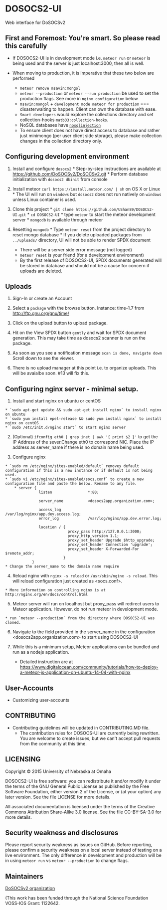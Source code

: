 # DOSOCS2-UI
Web interface for DoSOCSv2

## First and Foremost: You're smart. So please read this carefully

  * If DOSOCS2-UI is in development mode i.e. `meteor run` or `meteor` is being used and the server is just localhost:3000, then all is well.

  * When moving to production, it is imperative that these two below are performed

    * `meteor remove msavin:mongol`
    * `meteor --production` or `meteor --run production` be used to set the production flags. See more in `nginx configuration` below
    * `msavin:mongol` + `development mode meteor for production` === disasterwaiting to happen. Client can own the database with ease.
    * `Smart developers` would explore the collections directory and set collection-hooks `matb33:collection-hooks`.
    * NoSQL databases have    [`nosqlinjection`](https://www.owasp.org/index.php/Testing_for_NoSQL_injection)
    * To ensure client does not have direct access to database and rather just minimongo (per user client side storage), please make collection changes in the collection directory only.

## Configuring development environment

  1. Install and configure `dosocs2`
    * Step-by-step instructions are available at https://github.com/DoSOCSv2/DoSOCSv2.git
    * Perform database initialization with `dosocs2 dbinit` from console

  2. Install meteor `curl https://install.meteor.com/ | sh` on OS X or Linux
    * The UI will run on `windows` but `dosocs2` does not run natively on `windows` unless Linux container is used.

  3. Clone this project
    * `git clone https://github.com/UShan89/DOSOCS2-UI.git`
    * `cd DOSOCS2-UI`
    * type `meteor` to start the meteor development server
    * `mongodb` is available through meteor

  4. Resetting `mongodb`
    * Type `meteor reset` from the project directory to reset mongo database
    * If you delete uploaded packages from `../uploads/` directory, UI will not be able to render SPDX document
      * There will be a server side error message (not logged)
      * `meteor reset` is your friend (for a development environment)
      * By the first release of DOSOCS2-UI, SPDX documents generated will be stored in database and should not be a cause for concern if uploads are deleted.

## Uploads

  1. Sign-In or create an Account

  2. Select a `package` with the browse button. Instance: time-1.7 from http://ftp.gnu.org/gnu/time/

  3. Click on the upload button to upload package.

  4. Hit on the View SPDX button `gently` and wait for SPDX document generation. This may take time as dosocs2 scanner is run on the package.

  5. As soon as you see a notification message `scan is done, navigate down` Scroll down to see the viewer.

  6. There is no upload manager at this point i.e. to organize uploads. This will be avaialbe soon. #13 will fix this.


## Configuring nginx server - minimal setup.

  1. Install and start nginx on ubuntu or centOS

    * `sudo apt-get update && sudo apt-get install nginx` to install nginx on ubuntu
    * `sudo yum install epel-release && sudo yum install nginx` to install nginx on centOS
    * `sudo /etc/init.d/nginx start` to start nginx server

  2. (Optional) `ifconfig eth0 | grep inet | awk '{ print $2 }'` to get the IP Address of the sever.Change eth0 to correspond NIC. Place the IP address as server_name if there is no domain name being used.

  3. Configure nginx

    * `sudo rm /etc/nginx/sites-enabled/default` removes default configuration if this is a new instance or if default is not being used.
    * `sudo vi /etc/nginx/sites-enabled/socs.conf` to create a new configuration file and paste the below. Rename to any file.
    	* server {
                   listen                *:80;

                   server_name           <dosocs2app.organization.com>;

                   access_log            /var/log/nginx/app.dev.access.log;
                   error_log             /var/log/nginx/app.dev.error.log;

                   location / {
                                proxy_pass http://127.0.0.1:3000;
                                proxy_http_version 1.1;
                                proxy_set_header Upgrade $http_upgrade;
                                proxy_set_header Connection 'upgrade';
                                proxy_set_header X-Forwarded-For $remote_addr;
                              }
                }
    * Change the server_name to the domain name require

  4. Reload nginx with `nginx -s reload` or `/usr/sbin/nginx -s reload`. This will reload configuration just created as <socs.conf>.

    * More information on controlling nginx is at http://nginx.org/en/docs/control.html

  5. Meteor server will run on localhost but proxy_pass will redirect users to Meteor application. However, do not run meteor in development mode.

    * run `meteor --production` from the directory where DOSOCS2-UI was cloned.

  6. Navigate to the field provided in the server_name in the configuration <dosocs2app.organization.com> to start using DOSOCS2-UI


  7. While this is a minimum setup, Meteor applications can be bundled and run as a nodejs application.
     * Detailed instruction are at https://www.digitalocean.com/community/tutorials/how-to-deploy-a-meteor-js-application-on-ubuntu-14-04-with-nginx



## User-Accounts

   * Customizing user-accounts


## CONTRIBUTING

  * Contributing guidelines will be updated in CONTRIBUTING.MD file.
    * The contribution rules for DOSOCS-UI are currently being rewritten. You are welcome to create issues, but we can't accept pull requests from the community at this time.

## LICENSING

Copyright © 2015 University of Nebraska at Omaha

DOSOCS2-UI is free software: you can redistribute it and/or modify it under the terms of the GNU General Public License as published by the Free Software Foundation, either version 2 of the License, or (at your option) any later version. See the file LICENSE for more details.

All associated documentation is licensed under the terms of the Creative Commons Attribution Share-Alike 3.0 license. See the file CC-BY-SA-3.0 for more details.

## Security weakness and disclosures

Please report security weakness as issues on GitHub. Before reporting, please confirm a security weakness on a local server instead of testing on a live environment. The only difference in development and production will be in using `meteor run` vs `meteor --production` to change flags.


## Maintainers

[DoSOCSv2 organization](https://github.com/DoSOCSv2)

(This work has been funded through the National Science Foundation VOSS-IOS Grant: 1122642.
